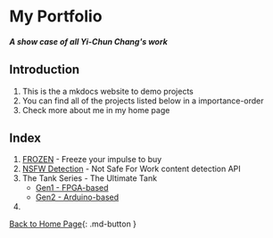 <!-- ---
hide: navigation # Hide navigation
--- -->

# My Portfolio

##### *A show case of all Yi-Chun Chang's work*

## Introduction
1. This is the a mkdocs website to demo projects 
2. You can find all of the projects listed below in a importance-order
3. Check more about me in my home page 


## Index
1. [FROZEN](frozen/frozen.md) - Freeze your impulse to buy
2. [NSFW Detection](nsfw_detection/nsfw_detection.md) - Not Safe For Work content detection API
3. The Tank Series - The Ultimate Tank
    - [Gen1 - FPGA-based](the_tank/the_tank_fpga.md) 
    - [Gen2 - Arduino-based](the_tank/the_tank_arduino.md)
4. 

[Back to Home Page](https://tpchris1.github.io/){: .md-button }


